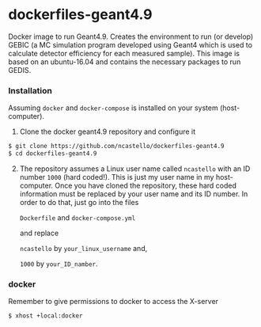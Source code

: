 # dockerfiles-geant4.9

Docker image to run Geant4.9. Creates the environment to run (or develop)
GEBIC (a MC simulation program developed using Geant4 which is used to
calculate detector efficiency for each measured sample). This image is based on an
ubuntu-16.04 and contains the necessary packages to run GEDIS.

### Installation

Assuming `docker` and `docker-compose` is installed on your system (host-computer).

1. Clone the docker geant4.9 repository and configure it
```bash
$ git clone https://github.com/ncastello/dockerfiles-geant4.9
$ cd dockerfiles-geant4.9
```

2. The repository assumes a Linux user name called `ncastello` with an ID
number `1000` (hard coded!). This is just my user name in my host-computer.
Once you have cloned the repository, these hard coded information must be
replaced by your user name and its ID number.  In order to do that, just go
into the files

    `Dockerfile` and `docker-compose.yml`

    and replace

    `ncastello` by `your_linux_username` and,

    `1000` by `your_ID_namber`.



### docker
Remember to give permissions to docker to access the X-server
```bash
$ xhost +local:docker
```
